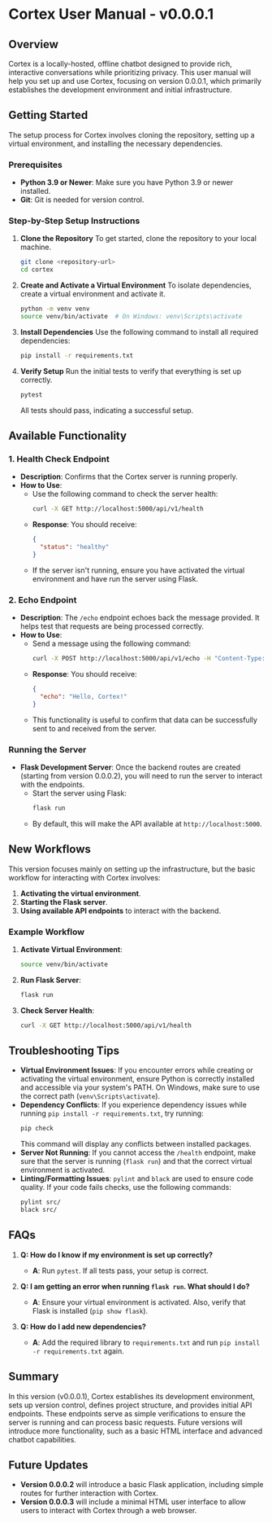 # Cortex User Manual - v0.0.0.1

## Overview
Cortex is a locally-hosted, offline chatbot designed to provide rich, interactive conversations while prioritizing privacy. This user manual will help you set up and use Cortex, focusing on version 0.0.0.1, which primarily establishes the development environment and initial infrastructure.

## Getting Started
The setup process for Cortex involves cloning the repository, setting up a virtual environment, and installing the necessary dependencies.

### Prerequisites
- **Python 3.9 or Newer**: Make sure you have Python 3.9 or newer installed.
- **Git**: Git is needed for version control.

### Step-by-Step Setup Instructions
1. **Clone the Repository**
   To get started, clone the repository to your local machine.
   ```sh
   git clone <repository-url>
   cd cortex
   ```

2. **Create and Activate a Virtual Environment**
   To isolate dependencies, create a virtual environment and activate it.
   ```sh
   python -m venv venv
   source venv/bin/activate  # On Windows: venv\Scripts\activate
   ```

3. **Install Dependencies**
   Use the following command to install all required dependencies:
   ```sh
   pip install -r requirements.txt
   ```

4. **Verify Setup**
   Run the initial tests to verify that everything is set up correctly.
   ```sh
   pytest
   ```
   All tests should pass, indicating a successful setup.

## Available Functionality

### 1. Health Check Endpoint
- **Description**: Confirms that the Cortex server is running properly.
- **How to Use**:
  - Use the following command to check the server health:
    ```sh
    curl -X GET http://localhost:5000/api/v1/health
    ```
  - **Response**: You should receive:
    ```json
    {
      "status": "healthy"
    }
    ```
  - If the server isn't running, ensure you have activated the virtual environment and have run the server using Flask.

### 2. Echo Endpoint
- **Description**: The `/echo` endpoint echoes back the message provided. It helps test that requests are being processed correctly.
- **How to Use**:
  - Send a message using the following command:
    ```sh
    curl -X POST http://localhost:5000/api/v1/echo -H "Content-Type: application/json" -d '{"message": "Hello, Cortex!"}'
    ```
  - **Response**: You should receive:
    ```json
    {
      "echo": "Hello, Cortex!"
    }
    ```
  - This functionality is useful to confirm that data can be successfully sent to and received from the server.

### Running the Server
- **Flask Development Server**: Once the backend routes are created (starting from version 0.0.0.2), you will need to run the server to interact with the endpoints.
  - Start the server using Flask:
    ```sh
    flask run
    ```
  - By default, this will make the API available at `http://localhost:5000`.

## New Workflows
This version focuses mainly on setting up the infrastructure, but the basic workflow for interacting with Cortex involves:
1. **Activating the virtual environment**.
2. **Starting the Flask server**.
3. **Using available API endpoints** to interact with the backend.

### Example Workflow
1. **Activate Virtual Environment**:
   ```sh
   source venv/bin/activate
   ```
2. **Run Flask Server**:
   ```sh
   flask run
   ```
3. **Check Server Health**:
   ```sh
   curl -X GET http://localhost:5000/api/v1/health
   ```

## Troubleshooting Tips
- **Virtual Environment Issues**: If you encounter errors while creating or activating the virtual environment, ensure Python is correctly installed and accessible via your system's PATH. On Windows, make sure to use the correct path (`venv\Scripts\activate`).
- **Dependency Conflicts**: If you experience dependency issues while running `pip install -r requirements.txt`, try running:
  ```sh
  pip check
  ```
  This command will display any conflicts between installed packages.
- **Server Not Running**: If you cannot access the `/health` endpoint, make sure that the server is running (`flask run`) and that the correct virtual environment is activated.
- **Linting/Formatting Issues**: `pylint` and `black` are used to ensure code quality. If your code fails checks, use the following commands:
  ```sh
  pylint src/
  black src/
  ```

## FAQs
1. **Q: How do I know if my environment is set up correctly?**
   - **A**: Run `pytest`. If all tests pass, your setup is correct.

2. **Q: I am getting an error when running `flask run`. What should I do?**
   - **A**: Ensure your virtual environment is activated. Also, verify that Flask is installed (`pip show flask`).

3. **Q: How do I add new dependencies?**
   - **A**: Add the required library to `requirements.txt` and run `pip install -r requirements.txt` again.

## Summary
In this version (v0.0.0.1), Cortex establishes its development environment, sets up version control, defines project structure, and provides initial API endpoints. These endpoints serve as simple verifications to ensure the server is running and can process basic requests. Future versions will introduce more functionality, such as a basic HTML interface and advanced chatbot capabilities.

## Future Updates
- **Version 0.0.0.2** will introduce a basic Flask application, including simple routes for further interaction with Cortex.
- **Version 0.0.0.3** will include a minimal HTML user interface to allow users to interact with Cortex through a web browser.
